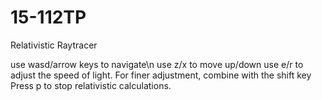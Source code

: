 # 15-112TP

Relativistic Raytracer

use wasd/arrow keys to navigate\n
use z/x to move up/down
use e/r to adjust the speed of light. For finer adjustment, combine with the shift key
Press p to stop relativistic calculations. 
